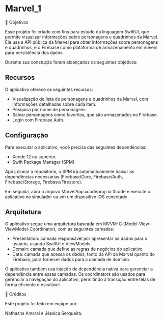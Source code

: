 # Marvel_1
🎯 Objetivos

Esse projeto foi criado com fins para estudo da linguagem SwiftUI, que permite visualizar informações sobre personagens e quadrinhos da Marvel. Ele usa a API pública da Marvel para obter informações sobre personagens e quadrinhos, e o Firebase como plataforma de armazenamento em nuvem para persistência dos dados.

Durante sua constução foram alcançados os seguintes objetivos:

 ## Recursos
O aplicativo oferece os seguintes recursos:
- Visualização de lista de personagens e quadrinhos da Marvel, com informações detalhadas sobre cada item.
- Pesquisa por nome de personagens.
- Salvar personagens como favoritos, que são armazenados no Firebase.
- Login com Firebase Auth.

## Configuração
Para executar o aplicativo, você precisa das seguintes dependências:
- Xcode 12 ou superior.
- Swift Package Manager (SPM).

Após clonar o repositório, o SPM irá automaticamente baixar as dependências necessárias (Firebase/Core, Firebase/Auth, Firebase/Storage, Firebase/Firestore).

Em seguida, abra o arquivo MarvelApp.xcodeproj no Xcode e execute o aplicativo no simulador ou em um dispositivo iOS conectado.

## Arquitetura
O aplicativo segue uma arquitetura baseada em MVVM-C (Model-View-ViewModel-Coordinator), com as seguintes camadas:

- Presentation: camada responsável por apresentar os dados para o usuário, usando SwiftUI e ViewModels
- Domain: camada que define as regras de negócios do aplicativo
- Data: camada que acessa os dados, tanto da API da Marvel quanto do Firebase, para fornecer dados para a camada de domínio.

O aplicativo também usa injeção de dependência nativa para gerenciar a dependência entre essas camadas. Os coordinators são usados para gerenciar a navegação do aplicativo, permitindo a transição entre telas de forma eficiente e escalável.


📘 Créditos

Este projeto foi feito em equipe por:

Nathasha Amaral e Jéssica Serqueira.

